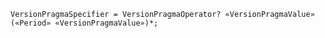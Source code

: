 <!-- This file is generated automatically by infrastructure scripts. Please don't edit by hand. -->

```{ .ebnf .slang-ebnf #VersionPragmaSpecifier }
VersionPragmaSpecifier = VersionPragmaOperator? «VersionPragmaValue» («Period» «VersionPragmaValue»)*;
```
